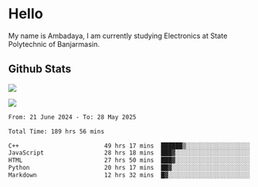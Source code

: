 # Hello

My name is Ambadaya, I am currently studying Electronics at State Polytechnic of Banjarmasin.

## Github Stats
![](https://komarev.com/ghpvc/?username=vorkey&color=41B883&style=for-the-badge)

![](https://readme-stat-vorkey.vercel.app/api/top-langs/?username=vorkey&theme=vue-dark&count_private=true&langs_count=6&size_weight=0.75&count_weight=0.25&layout=compact)

<!-- 
- 👯 I’m looking to collaborate on ... 
- 🤔 I’m looking for help with ...
- 💬 Ask me about ...
- 📫 How to reach me: ...
- 😄 Pronouns: ...
- ⚡ Fun fact: ... -->

<!--START_SECTION:waka-->

```txt
From: 21 June 2024 - To: 28 May 2025

Total Time: 189 hrs 56 mins

C++                        49 hrs 17 mins  ██████▒░░░░░░░░░░░░░░░░░░   25.61 %
JavaScript                 28 hrs 18 mins  ███▓░░░░░░░░░░░░░░░░░░░░░   14.71 %
HTML                       27 hrs 50 mins  ███▓░░░░░░░░░░░░░░░░░░░░░   14.47 %
Python                     20 hrs 17 mins  ██▓░░░░░░░░░░░░░░░░░░░░░░   10.54 %
Markdown                   12 hrs 32 mins  █▓░░░░░░░░░░░░░░░░░░░░░░░   06.51 %
```

<!--END_SECTION:waka-->
